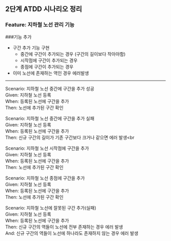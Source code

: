 ## 2단계 ATDD 시나리오 정리

### Feature: 지하철 노선 관리 기능<br>

###기능 추가
* 구간 추가 기능 구현
  * 중간에 구간이 추가되는 경우 (구간의 길이보다 작아야함)
  * 시작점에 구간이 추가되는 경우
  * 종점에 구간이 추가되는 경우
* 이미 노선에 존재하는 역인 경우 에러발생

---

Scenario: 지하철 노선 중간에 구간을 추가 성공<br>
Given: 지하철 노선 등록<br>
When: 등록된 노선에 구간을 추가<br>
Then: 노선에 추가된 구간 확인<br>

Scenario: 지하철 노선 중간에 구간을 추가 실패<br>
Given: 지하철 노선 등록<br>
When: 등록된 노선에 구간을 추가<br>
Then: 신규 구간의 길이가 기존 구간보다 크거나 같으면 에러 발생<br

Scenario: 지하철 노선 시작점에 구간을 추가<br>
Given: 지하철 노선 등록<br>
When: 등록된 노선에 구간을 추가<br>
Then: 노선에 추가된 구간 확인<br>

Scenario: 지하철 노선 종점에 구간을 추가<br>
Given: 지하철 노선 등록<br>
When: 등록된 노선에 구간을 추가<br>
Then: 노선에 추가된 구간 확인<br>

Scenario: 지하철 노선에 잘못된 구간 추가(실패)<br>
Given: 지하철 노선 등록<br>
When: 등록된 노선에 구간을 추가<br>
Then: 신규 구간의 역들이 노선에 전부 존재하는 경우 에러 발생<br>
And: 신규 구간의 역들이 노선에 하나라도 존재하지 않는 경우 에러 발생<br>